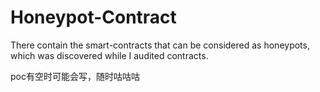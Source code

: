 # Honeypot-Contract

There contain the smart-contracts that can be considered as honeypots, which was discovered while I audited contracts.

poc有空时可能会写，随时咕咕咕
